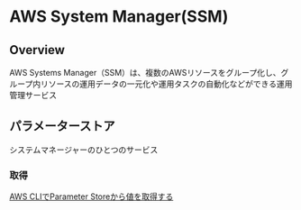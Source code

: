 # AWS System Manager(SSM)

## Overview

AWS Systems Manager（SSM）は、複数のAWSリソースをグループ化し、グループ内リソースの運用データの一元化や運用タスクの自動化などができる運用管理サービス


## パラメーターストア

システムマネージャーのひとつのサービス


### 取得
[AWS CLIでParameter Storeから値を取得する](https://suer-til-blog.atsum.in/aws/aws-cli-parameter-store/)
